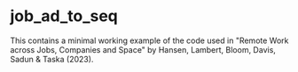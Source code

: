 # job_ad_to_seq
This contains a minimal working example of the code used in "Remote Work across Jobs, Companies and Space" by Hansen, Lambert, Bloom, Davis, Sadun &amp; Taska (2023).
